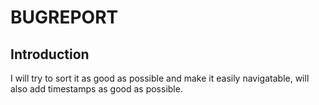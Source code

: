# BUGREPORT

## Introduction
I will try to sort it as good as possible and make it easily navigatable, will also add timestamps as good as possible.
